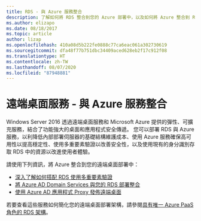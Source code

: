 ```yaml
---
title: RDS - 與 Azure 服務整合
description: 了解如何將 RDS 整合到您的 Azure 部署中，以及如何將 Azure 整合到 RDS 部署中。
ms.author: elizapo
ms.date: 08/18/2017
ms.topic: article
author: lizap
ms.openlocfilehash: 410a08d5b222fe0888c77ca6eac061a302730619
ms.sourcegitcommit: dfa48f77b751dbc34409aced628eb2f17c912f08
ms.translationtype: HT
ms.contentlocale: zh-TW
ms.lasthandoff: 08/07/2020
ms.locfileid: "87948881"
---
```

# <a name="remote-desktop-services---integrating-with-azure-services"></a>遠端桌面服務 - 與 Azure 服務整合

Windows Server 2016 透過遠端桌面服務和 Microsoft Azure 提供的彈性、可擴充服務，結合了功能強大的桌面和應用程式安全傳遞。 您可以部署 RDS 與 Azure 服務，以利降低內部部署伺服器的基礎結構維護成本、使用 Azure 服務確保高可用性以提高穩定性、使用多重要素驗證以改善安全性，以及使用現有的身分識別存取 RDS 中的資源以改進使用者體驗。

請使用下列資訊，將 Azure 整合到您的遠端桌面部署中：

- [深入了解如何搭配 RDS 使用多重要素驗證](/azure/multi-factor-authentication/nps-extension-remote-desktop-gateway)
- [將 Azure AD Domain Services 與您的 RDS 部署整合](rds-azure-adds.md)
- [使用 Azure AD 應用程式 Proxy 發佈遠端桌面](/azure/active-directory/application-proxy-publish-remote-desktop)

若要查看這些服務如何簡化您的遠端桌面部署架構，請參閱[具有唯一 Azure PaaS 角色的 RDS 架構](desktop-hosting-logical-architecture.md#rds-architectures-with-unique-azure-paas-roles)。